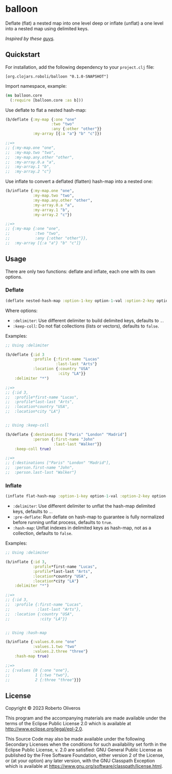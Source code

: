 # balloon

Deflate (flat) a nested map into one level deep or inflate (unflat) a one level into a nested map using delimited keys.

*Inspired by these [guys](https://github.com/hughsk/flat).*

## Quickstart

For installation, add the following dependency to your `project.clj` file:

    [org.clojars.roboli/balloon "0.1.0-SNAPSHOT"]

Import namespace, example:

```clojure
(ns balloon.core
  (:require [balloon.core :as b]))
```

Use deflate to flat a nested hash-map:

```clojure
(b/deflate {:my-map {:one "one"
                    :two "two"
                    :any {:other "other"}}
            :my-array [{:a "a"} "b" "c"]})

;;=>
;; {:my-map.one "one",
;;  :my-map.two "two",
;;  :my-map.any.other "other",
;;  :my-array.0.a "a",
;;  :my-array.1 "b",
;;  :my-array.2 "c"}
```

Use inflate to convert a deflated (flatten) hash-map into a nested one:

```clojure
(b/inflate {:my-map.one "one",
            :my-map.two "two",
            :my-map.any.other "other",
            :my-array.0.a "a",
            :my-array.1 "b",
            :my-array.2 "c"})

;;=>
;; {:my-map {:one "one",
;;           :two "two",
;;           :any {:other "other"}},
;;  :my-array [{:a "a"} "b" "c"]}
```

## Usage

There are only two functions: deflate and inflate, each one with its own options.

### Deflate

```clojure
(deflate nested-hash-map :option-1-key option-1-val :option-2-key option-2-val ...)
```

Where options:

* `:delimiter`: Use different delimiter to build delimited keys, defaults to `.`.
* `:keep-coll`: Do not flat collections (lists or vectors), defaults to `false`.

Examples:

```clojure
;; Using :delimiter

(b/deflate {:id 3
            :profile {:first-name "Lucas"
                      :last-last "Arts"}
            :location {:country "USA"
                       :city "LA"}}
    :delimiter "*")

;;=>
;; {:id 3,
;;  :profile*first-name "Lucas",
;;  :profile*last-last "Arts",
;;  :location*country "USA",
;;  :location*city "LA"}


;; Using :keep-coll

(b/deflate {:destinations ["Paris" "London" "Madrid"]
            :person {:first-name "John"
                     :last-last "Walker"}}
    :keep-coll true)

;;=>
;; {:destinations ["Paris" "London" "Madrid"],
;;  :person.first-name "John",
;;  :person.last-last "Walker"}
```

### Inflate

```clojure
(inflate flat-hash-map :option-1-key option-1-val :option-2-key option-2-val ...)
```

* `:delimiter`: Use different delimiter to unflat the hash-map delimited keys, defaults to `.`.
* `:pre-deflate`: Run deflate on hash-map to guarantee is fully normalized before running unflat process, defaults to `true`.
* `:hash-map`: Unflat indexes in delimited keys as hash-map, not as a collection, defaults to `false`.

Examples:

```clojure
;; Using :delimiter

(b/inflate {:id 3,
            :profile*first-name "Lucas",
            :profile*last-last "Arts",
            :location*country "USA",
            :location*city "LA"}
    :delimiter "*")

;;=>
;; {:id 3,
;;  :profile {:first-name "Lucas",
;;            :last-last "Arts"},
;;  :location {:country "USA",
;;             :city "LA"}}


;; Using :hash-map

(b/inflate {:values.0.one "one"
            :values.1.two "two"
            :values.2.three "three"}
    :hash-map true)

;;=>
;; {:values {0 {:one "one"},
;;           1 {:two "two"},
;;           2 {:three "three"}}}
```

## License

Copyright © 2023 Roberto Oliveros

This program and the accompanying materials are made available under the
terms of the Eclipse Public License 2.0 which is available at
http://www.eclipse.org/legal/epl-2.0.

This Source Code may also be made available under the following Secondary
Licenses when the conditions for such availability set forth in the Eclipse
Public License, v. 2.0 are satisfied: GNU General Public License as published by
the Free Software Foundation, either version 2 of the License, or (at your
option) any later version, with the GNU Classpath Exception which is available
at https://www.gnu.org/software/classpath/license.html.
